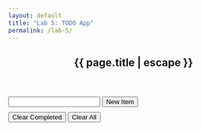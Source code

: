 ```yaml
---
layout: default
title: "Lab 5: TODO App"
permalink: /lab-5/
---
```

<article
  class="post h-entry"
  itemscope
  itemtype="http://schema.org/BlogPosting"
>
  <header class="post-header">
    <h1 class="post-title p-name" itemprop="name headline">
      {{ page.title | escape }}
    </h1>
  </header>
  <div>
    <!-- create a text input and a submit button below it -->
    <input type="text" id="todo-input" />
    <button id="todo-submit">New Item</button>
    <ul id="todo-list"></ul>
    <button id="todo-clear">Clear Completed</button>
    <button id="todo-clear-all">Clear All</button>
    <script>
        const todoItems = JSON.parse(localStorage.getItem('todoItems')) || {};
        function renderTodoListItem(todoItem) {
            const todoItemElement = document.createElement('li');
            const todoCheckbox = document.createElement('input');
            todoCheckbox.type = 'checkbox';
            todoCheckbox.addEventListener('click', function() {
                if (todoCheckbox.checked) {
                    todoItemElement.style.textDecoration = 'line-through';
                    todoItems[todoItem] = true;
                } else {
                    todoItemElement.style.textDecoration = 'none';
                    todoItems[todoItem] = false;
                }
                localStorage.setItem('todoItems', JSON.stringify(todoItems));
            });
            if (todoItems[todoItem]) {
                todoCheckbox.checked = true;
                todoItemElement.style.textDecoration = 'line-through';
            } else {
                todoCheckbox.checked = false;
                todoItemElement.style.textDecoration = 'none';
            }
            localStorage.setItem('todoItems', JSON.stringify(todoItems));
            const todoDelete = document.createElement('button');
            todoDelete.innerHTML = 'Delete';
            todoDelete.addEventListener('click', function() {
                todoItemElement.remove();
                delete todoItems[todoItem];
                localStorage.setItem('todoItems', JSON.stringify(todoItems));
            });
            todoItemElement.appendChild(todoCheckbox);
            todoItemElement.appendChild(document.createTextNode(todoItem));
            todoItemElement.appendChild(todoDelete);
            document.getElementById('todo-list').appendChild(todoItemElement);
        }
        // Render any existing todo items
        for (const todoItem in todoItems) {
            renderTodoListItem(todoItem);
        }
        // Create a new list item when the button is clicked
        const todoSubmit = document.getElementById('todo-submit');
        const todoInput = document.getElementById('todo-input');
        todoSubmit.addEventListener('click', function() {
            if (todoInput.value === '' || todoInput.value in todoItems) {
                return;
            }
            // add the todoInput to localStorage
            todoItems[todoInput.value] = false;
            renderTodoListItem(todoInput.value);
            todoInput.value = '';
        });
        // Button to clear all checked items
        const todoClear = document.getElementById('todo-clear');
        todoClear.addEventListener('click', function() {
            for (const todoItem in todoItems) {
                if (todoItems[todoItem]) {
                    delete todoItems[todoItem];
                }
            }
            localStorage.setItem('todoItems', JSON.stringify(todoItems));
            document.getElementById('todo-list').innerHTML = '';
            for (const todoItem in todoItems) {
                renderTodoListItem(todoItem);
            }
        });
        // Button to clear all items
        const todoClearAll = document.getElementById('todo-clear-all');
        todoClearAll.addEventListener('click', function() {
            localStorage.setItem('todoItems', JSON.stringify({}));
            document.getElementById('todo-list').innerHTML = '';
        });
    </script>
    <style>
        #todo-input {
            margin-bottom: 10px;
        }
        #todo-list {
            list-style-type: none;
            margin: 0;
            padding: 0;
        }
        #todo-list li {
            margin-bottom: 10px;
            border: 1px solid lightgray;
            border-radius: 5px;
            padding: 10px;
        }
        #todo-list li button {
            float: right;
        }
    </style>
  </div>
</article>